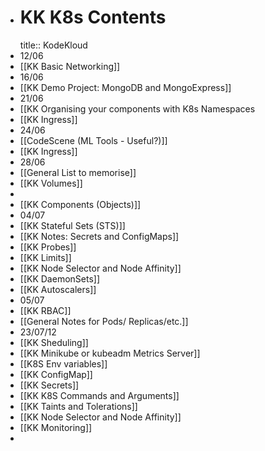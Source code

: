 - # KK K8s Contents
  title:: KodeKloud
- 12/06
- [[KK Basic Networking]]
- 16/06
- [[KK Demo Project: MongoDB and MongoExpress]]
- 21/06
- [[KK Organising your components with K8s Namespaces
- [[KK Ingress]]
- 24/06
- [[CodeScene (ML Tools - Useful?)]]
- [[KK Ingress]]
- 28/06
- [[General List to memorise]]
- [[KK Volumes]]
-
- [[KK Components (Objects)]]
- 04/07
- [[KK Stateful Sets (STS)]]
- [[KK Notes: Secrets and ConfigMaps]]
- [[KK Probes]]
- [[KK Limits]]
- [[KK Node Selector and Node Affinity]]
- [[KK DaemonSets]]
- [[KK Autoscalers]]
- 05/07
- [[KK RBAC]]
- [[General Notes for Pods/ Replicas/etc.]]
- 23/07/12
- [[KK Sheduling]]
- [[KK Minikube or kubeadm Metrics Server]]
- [[K8S Env variables]]
- [[KK ConfigMap]]
- [[KK Secrets]]
- [[KK K8S Commands and Arguments]]
- [[KK Taints and Tolerations]]
- [[KK Node Selector and Node Affinity]]
- [[KK Monitoring]]
-